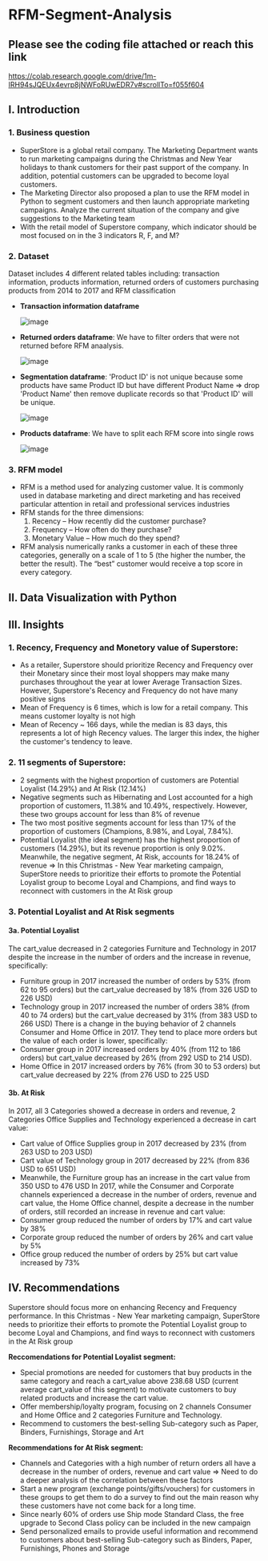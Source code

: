 # RFM-Segment-Analysis

Please see the coding file attached or reach this link
---
https://colab.research.google.com/drive/1m-IRH94sJQEUx4evrp8jNWFoRUwEDR7v#scrollTo=f055f604


## I. Introduction
### 1. Business question
- SuperStore is a global retail company. The Marketing Department wants to run marketing campaigns during the Christmas and New Year holidays to thank customers for their past support of the company. In addition, potential customers can be upgraded to become loyal customers.
- The Marketing Director also proposed a plan to use the RFM model in Python to segment customers and then launch appropriate marketing campaigns. Analyze the current situation of the company and give suggestions to the Marketing team
- With the retail model of Superstore company, which indicator should be most focused on in the 3 indicators R, F, and M?
### 2. Dataset
Dataset includes 4 different related tables including: transaction information, products information, returned orders of customers purchasing products from 2014 to 2017 and RFM classification
- **Transaction information dataframe**

    ![image](https://github.com/thuhuongphan11/thuhuongphan11/assets/141643891/a0f64d63-de32-4b09-ad84-bfc81b167fe5)

- **Returned orders dataframe**: We have to filter orders that were not returned before RFM anaalysis.

    ![image](https://github.com/thuhuongphan11/thuhuongphan11/assets/141643891/18228495-7036-4b51-aa6c-bfc12d488658)

- **Segmentation dataframe**: 'Product ID' is not unique because some products have same Product ID but have different Product Name => drop 'Product Name' then remove duplicate records so that 'Product ID' will be unique.

    ![image](https://github.com/thuhuongphan11/thuhuongphan11/assets/141643891/61e92f32-9a77-43f3-a8c4-7afdcf803423)

- **Products dataframe**: We have to split each RFM score into single rows

    ![image](https://github.com/thuhuongphan11/thuhuongphan11/assets/141643891/e2293591-5b03-43d1-9674-b0cab8bc3a76)

### 3. RFM model
- RFM is a method used for analyzing customer value. It is commonly used in database marketing and direct marketing and has received particular attention in retail and professional services industries
- RFM stands for the three dimensions:
    1. Recency – How recently did the customer purchase?
    2. Frequency – How often do they purchase?
    3. Monetary Value – How much do they spend?
- RFM analysis numerically ranks a customer in each of these three categories, generally on a scale of 1 to 5 (the higher the number, the better the result). The “best” customer would receive a top score in every category.

## II. Data Visualization with Python


## III. Insights
### 1. Recency, Frequency and Monetory value of Superstore:
- As a retailer, Superstore should prioritize Recency and Frequency over their Monetary since their most loyal shoppers may make many purchases throughout the year at lower Average Transaction Sizes. However, Superstore's Recency and Frequency do not have many positive signs
- Mean of Frequency is 6 times, which is low for a retail company. This means customer loyalty is not high
- Mean of Recency ~ 166 days, while the median is 83 days, this represents a lot of high Recency values. The larger this index, the higher the customer's tendency to leave.
### 2. 11 segments of Superstore:
- 2 segments with the highest proportion of customers are Potential Loyalist (14.29%) and At Risk (12.14%)
- Negative segments such as Hibernating and Lost accounted for a high proportion of customers, 11.38% and 10.49%, respectively. However, these two groups account for less than 8% of revenue
- The two most positive segments account for less than 17% of the proportion of customers (Champions, 8.98%, and Loyal, 7.84%).
- Potential Loyalist (the ideal segment) has the highest proportion of customers (14.29%), but its revenue proportion is only 9.02%. Meanwhile, the negative segment, At Risk, accounts for 18.24% of revenue
=> In this Christmas - New Year marketing campaign, SuperStore needs to prioritize their efforts to promote the Potential Loyalist group to become Loyal and Champions, and find ways to reconnect with customers in the At Risk group
### 3. Potential Loyalist and At Risk segments
#### 3a. Potential Loyalist
The cart_value decreased in 2 categories Furniture and Technology in 2017 despite the increase in the number of orders and the increase in revenue, specifically:
- Furniture group in 2017 increased the number of orders by 53% (from 62 to 95 orders) but the cart_value decreased by 18% (from 326 USD to 226 USD)
- Technology group in 2017 increased the number of orders 38% (from 40 to 74 orders) but the cart_value decreased by 31% (from 383 USD to 266 USD)
There is a change in the buying behavior of 2 channels Consumer and Home Office in 2017. They tend to place more orders but the value of each order is lower, specifically:
- Consumer group in 2017 increased orders by 40% (from 112 to 186 orders) but cart_value decreased by 26% (from 292 USD to 214 USD).
- Home Office in 2017 increased orders by 76% (from 30 to 53 orders) but cart_value decreased by 22% (from 276 USD to 225 USD
#### 3b. At Risk
In 2017, all 3 Categories showed a decrease in orders and revenue, 2 Categories Office Supplies and Technology experienced a decrease in cart value:
- Cart value of Office Supplies group in 2017 decreased by 23% (from 263 USD to 203 USD)
- Cart value of Technology group in 2017 decreased by 22% (from 836 USD to 651 USD)
- Meanwhile, the Furniture group has an increase in the cart value from 350 USD to 476 USD
In 2017, while the Consumer and Corporate channels experienced a decrease in the number of orders, revenue and cart value, the Home Office channel, despite a decrease in the number of orders, still recorded an increase in revenue and cart value:
- Consumer group reduced the number of orders by 17% and cart value by 38%
- Corporate group reduced the number of orders by 26% and cart value by 5%
- Office group  reduced the number of orders by 25% but cart value increased by 73%

## IV. Recommendations
Superstore should focus more on enhancing Recency and Frequency performance.
In this Christmas - New Year marketing campaign, SuperStore needs to prioritize their efforts to promote the Potential Loyalist group to become Loyal and Champions, and find ways to reconnect with customers in the At Risk group

**Reccomendations for Potential Loyalist segment:**

- Special promotions are needed for customers that buy products in the same category and reach a cart_value above 238.68 USD (current average cart_value of this segment) to motivate customers to buy related products and increase the cart value.
- Offer membership/loyalty program, focusing on 2 channels Consumer and Home Office and 2 categories Furniture and Technology.
- Recommend to customers the best-selling Sub-category such as Paper, Binders, Furnishings, Storage and Art

**Recommendations for At Risk segment:**

- Channels and Categories with a high number of return orders all have a decrease in the number of orders, revenue and cart value => Need to do a deeper analysis of the correlation between these factors
- Start a new program (exchange points/gifts/vouchers) for customers in these groups to get them to do a survey to find out the main reason why these customers have not come back for a long time.
- Since nearly 60% of orders use Ship mode Standard Class, the free upgrade to Second Class policy can be included in the new campaign
- Send personalized emails to provide useful information and recommend to customers about best-selling Sub-category such as Binders, Paper, Furnishings, Phones and Storage
